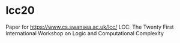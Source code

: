 # lcc20

Paper for https://www.cs.swansea.ac.uk/lcc/
LCC: The Twenty First International Workshop on Logic and Computational Complexity
